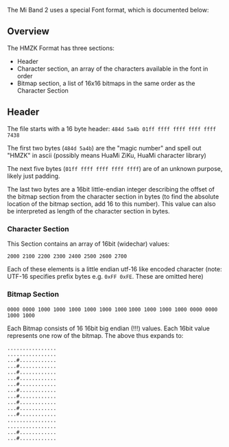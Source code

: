 The Mi Band 2 uses a special Font format, which is documented below:

## Overview

The HMZK Format has three sections:

 * Header
 * Character section, an array of the characters available in the font in order
 * Bitmap section, a list of 16x16 bitmaps in the same order as the Character Section


## Header

The file starts with a 16 byte header:
`484d 5a4b 01ff ffff ffff ffff ffff 7438`

The first two bytes (`484d 5a4b`) are the "magic number" and spell out "HMZK" in ascii (possibly means HuaMi ZiKu, HuaMi character library)

The next five bytes (`01ff ffff ffff ffff ffff`) are of an unknown purpose, likely just padding.

The last two bytes are a 16bit little-endian integer describing the offset of the bitmap section from the character section in bytes (to find the absolute location of the bitmap section, add 16 to this number). This value can also be interpreted as length of the character section in bytes.

### Character Section

This Section contains an array of 16bit (widechar) values:

`2000 2100 2200 2300 2400 2500 2600 2700`

Each of these elements is a little endian utf-16 like encoded character (note: UTF-16 specifies prefix bytes e.g. `0xFF 0xFE`. These are omitted here)

### Bitmap Section

`0000 0000 1000 1000 1000 1000 1000 1000`
`1000 1000 1000 1000 0000 0000 1000 1000`

Each Bitmap consists of 16 16bit big endian (!!!) values. Each 16bit value represents one row of the bitmap. The above thus expands to:

```
................
................
...#............
...#............
...#............
...#............
...#............
...#............
...#............
...#............
...#............
...#............
................
................
...#............
...#............
```